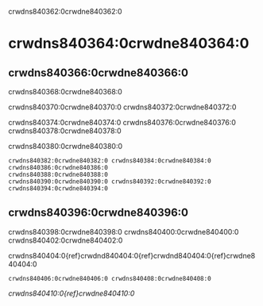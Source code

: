 crwdns840362:0crwdne840362:0
# crwdns840364:0crwdne840364:0

## crwdns840366:0crwdne840366:0
crwdns840368:0crwdne840368:0

crwdns840370:0crwdne840370:0 crwdns840372:0crwdne840372:0

crwdns840374:0crwdne840374:0 crwdns840376:0crwdne840376:0 crwdns840378:0crwdne840378:0

crwdns840380:0crwdne840380:0

```{figure} ../figures/human-rights.jpg
crwdns840382:0crwdne840382:0 crwdns840384:0crwdne840384:0 crwdns840386:0crwdne840386:0
crwdns840388:0crwdne840388:0
crwdns840390:0crwdne840390:0 crwdns840392:0crwdne840392:0 crwdns840394:0crwdne840394:0
```

## crwdns840396:0crwdne840396:0

crwdns840398:0crwdne840398:0 crwdns840400:0crwdne840400:0 crwdns840402:0crwdne840402:0

crwdns840404:0{ref}crwdnd840404:0{ref}crwdnd840404:0{ref}crwdne840404:0

```{attention}
crwdns840406:0crwdne840406:0 crwdns840408:0crwdne840408:0
```
*crwdns840410:0{ref}crwdne840410:0*
